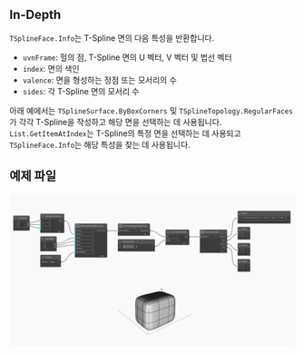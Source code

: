 ## In-Depth
`TSplineFace.Info`는 T-Spline 면의 다음 특성을 반환합니다.
- `uvnFrame`: 헐의 점, T-Spline 면의 U 벡터, V 벡터 및 법선 벡터
- `index`: 면의 색인
- `valence`: 면을 형성하는 정점 또는 모서리의 수
- `sides`: 각 T-Spline 면의 모서리 수

아래 예에서는 `TSplineSurface.ByBoxCorners` 및 `TSplineTopology.RegularFaces`가 각각 T-Spline을 작성하고 해당 면을 선택하는 데 사용됩니다. `List.GetItemAtIndex`는 T-Spline의 특정 면을 선택하는 데 사용되고 `TSplineFace.Info`는 해당 특성을 찾는 데 사용됩니다.

## 예제 파일

![Example](./Autodesk.DesignScript.Geometry.TSpline.TSplineFace.Info_img.jpg)
